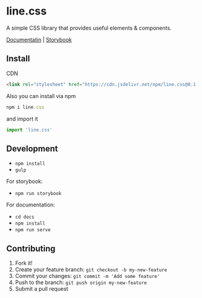 # line.css

A simple CSS library that provides useful elements & components.

[Documentatin](https://dgknca.github.io/line.css/) | [Storybook](https://linecss.netlify.app/)

## Install

CDN

```html
<link rel="stylesheet" href="https://cdn.jsdelivr.net/npm/line.css@0.1.0/line.min.css"/>
```

Also you can install via npm

```js
npm i line.css
```

and import it

```js
import 'line.css' 
```

## Development

- `npm install`   
- `gulp`

For storybook:

- `npm run storybook`

For documentation:

- `cd docs`
- `npm install`
- `npm run serve`

## Contributing

1.  Fork it!
2.  Create your feature branch: `git checkout -b my-new-feature`
3.  Commit your changes: `git commit -m 'Add some feature'`
4.  Push to the branch: `git push origin my-new-feature`
5.  Submit a pull request
